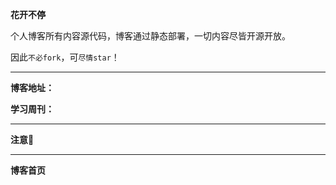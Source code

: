 **花开不停**

个人博客所有内容源代码，博客通过静态部署，一切内容尽皆开源开放。

因此`不必fork`，可`尽情star`！

---

**博客地址：**

**学习周刊：**

> 

---

**注意🐶**

---

**博客首页**